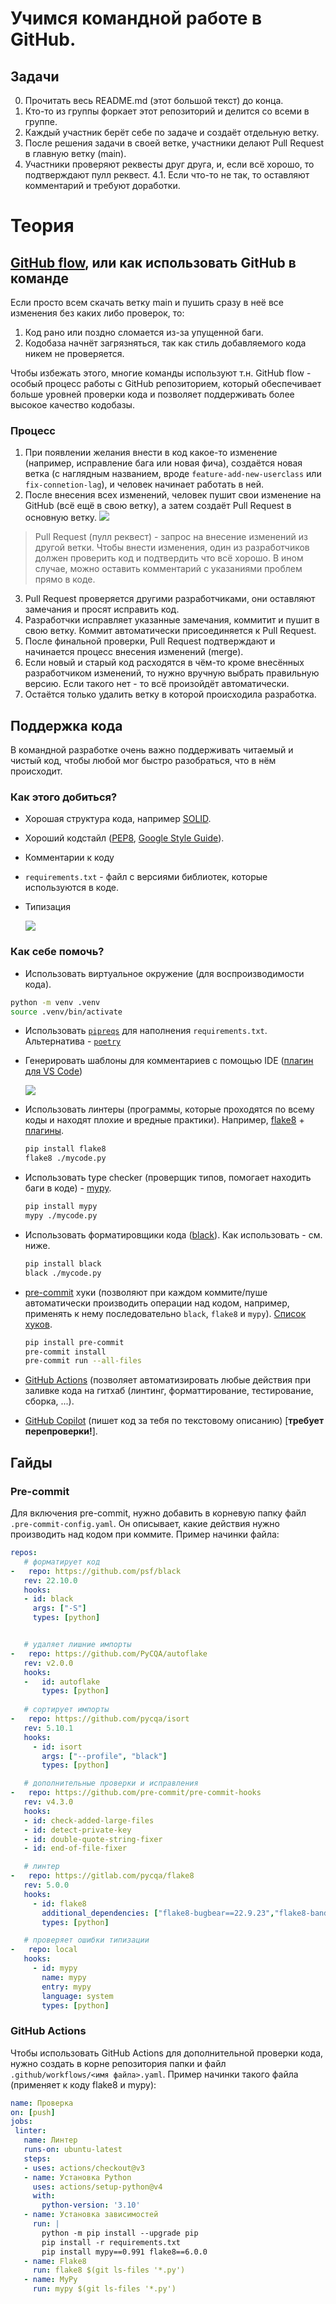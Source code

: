 # Учимся командной работе в GitHub.

## Задачи
0. Прочитать весь README.md (этот большой текст) до конца. 
1. Кто-то из группы форкает этот репозиторий и делится со всеми в группе.
2. Каждый участник берёт себе по задаче и создаёт отдельную ветку.
3. После решения задачи в своей ветке, участники делают Pull Request в главную ветку (main).
4. Участники проверяют реквесты друг друга, и, если всё хорошо, то подтверждают пулл реквест.
4.1. Если что-то не так, то оставляют комментарий и требуют доработки.

# Теория
## [GitHub flow](https://docs.github.com/en/get-started/quickstart/github-flow), или как использовать GitHub в команде
Если просто всем скачать ветку main и пушить сразу в неё все изменения без каких либо проверок, то:
1) Код рано или поздно сломается из-за упущенной баги.
2) Кодобаза начнёт загрязняться, так как стиль добавляемого кода никем не проверяется.

Чтобы избежать этого, многие команды используют т.н. GitHub flow - особый процесс работы с GitHub репозиторием, который обеспечивает больше уровней проверки кода и позволяет поддерживать более высокое качество кодобазы.

### Процесс
1. При появлении желания внести в код какое-то изменение (например, исправление бага или новая фича), создаётся новая ветка (с наглядным названием, вроде `feature-add-new-userclass` или `fix-connetion-lag`), и человек начинает работать в ней. 
2. После внесения всех изменений, человек пушит свои изменение на GitHub (всё ещё в свою ветку), а затем создаёт Pull Request в основную ветку.
![](https://docs.github.com/assets/cb-87213/images/help/pull_requests/pull-request-review-edit-branch.png)
> Pull Request (пулл реквест) - запрос на внесение изменений из другой ветки. Чтобы внести изменения, один из разработчиков должен проверить код и подтвердить что всё хорошо. В ином случае, можно оставить комментарий с указаниями проблем прямо в коде.

3. Pull Request проверяется другими разработчиками, они оставляют замечания и просят исправить код.
4. Разработчки исправляет указанные замечания, коммитит и пушит в свою ветку. Коммит автоматически присоединяется к Pull Request.
5. После финальной проверки, Pull Request подтверждают и начинается процесс внесения изменений (merge).
6. Если новый и старый код расходятся в чём-то кроме внесённых разработчиком изменений, то нужно вручную выбрать правильную версию. Если такого нет - то всё произойдёт автоматически.
8. Остаётся только удалить ветку в которой происходила разработка.




## Поддержка кода
В командной разработке очень важно поддерживать читаемый и чистый код, чтобы любой мог быстро разобраться, что в нём происходит.

### Как этого добиться?
  - Хорошая структура кода, например [SOLID](https://ru.wikipedia.org/wiki/SOLID_(%D0%BE%D0%B1%D1%8A%D0%B5%D0%BA%D1%82%D0%BD%D0%BE-%D0%BE%D1%80%D0%B8%D0%B5%D0%BD%D1%82%D0%B8%D1%80%D0%BE%D0%B2%D0%B0%D0%BD%D0%BD%D0%BE%D0%B5_%D0%BF%D1%80%D0%BE%D0%B3%D1%80%D0%B0%D0%BC%D0%BC%D0%B8%D1%80%D0%BE%D0%B2%D0%B0%D0%BD%D0%B8%D0%B5)).
  - Хороший кодстайл ([PEP8](https://peps.python.org/pep-0008/), [Google Style Guide](https://google.github.io/styleguide/)).
  - Комментарии к коду
  - `requirements.txt` - файл с версиями библиотек, которые используются в коде.
  - Типизация
  
    ![](https://cdn-ak.f.st-hatena.com/images/fotolife/t/tereka/20160924/20160924004700.png)
    
### Как себе помочь?
  - Использовать виртуальное окружение (для воспроизводимости кода).
  ```bash
  python -m venv .venv
  source .venv/bin/activate
  ```
  - Использовать [`pipreqs`](https://github.com/bndr/pipreqs) для наполнения `requirements.txt`. Альтернатива - [`poetry`](https://python-poetry.org/)
  - Генерировать шаблоны для комментариев с помощью IDE ([плагин для VS Code](https://marketplace.visualstudio.com/items?itemName=njpwerner.autodocstring))
  
    ![](https://github.com/NilsJPWerner/autoDocstring/raw/HEAD/images/demo.gif)
 
  - Использовать линтеры (программы, которые проходятся по всему коды и находят плохие и вредные практики). Например, [flake8](https://flake8.pycqa.org/en/latest/) + [плагины](https://github.com/DmytroLitvinov/awesome-flake8-extensions).
    ```bash
    pip install flake8
    flake8 ./mycode.py 
    ```
  - Использовать type checker (проверщик типов, помогает находить баги в коде) - [mypy](https://mypy.readthedocs.io/en/stable/getting_started.html).
    ```bash
    pip install mypy
    mypy ./mycode.py 
    ```
  - Использовать форматировщики кода ([black](https://black.readthedocs.io/en/latest/)). Как использовать - см. ниже. 
    ```bash
    pip install black
    black ./mycode.py 
    ```
  - [pre-commit](https://pre-commit.com/) хуки (позволяют при каждом коммите/пуше автоматически производить операции над кодом, например, применять к нему последовательно `black`, `flake8` и `mypy`). [Список хуков](https://pre-commit.com/hooks.html).
    ```bash
    pip install pre-commit
    pre-commit install
    pre-commit run --all-files
    ```
  - [GitHub Actions](https://github.com/features/actions) (позволяет автоматизировать любые действия при заливке кода на гитхаб (линтинг, форматтирование, тестирование, сборка, ...).
  - [GitHub Copilot](https://github.com/features/copilot) (пишет код за тебя по текстовому описанию) [**требует перепроверки!**].
 
 
 ## Гайды 
 ### Pre-commit
 Для включения pre-commit, нужно добавить в корневую папку файл `.pre-commit-config.yaml`. Он описывает, какие действия нужно производить над кодом при коммите. 
 Пример начинки файла:
 ```yaml
 repos:
    # форматирует код
-   repo: https://github.com/psf/black
    rev: 22.10.0
    hooks:
    - id: black
      args: ["-S"]
      types: [python]


    # удаляет лишние импорты
-   repo: https://github.com/PyCQA/autoflake
    rev: v2.0.0
    hooks:
    -   id: autoflake
        types: [python]
        
    # сортирует импорты
-   repo: https://github.com/pycqa/isort
    rev: 5.10.1
    hooks:
      - id: isort
        args: ["--profile", "black"]
        types: [python]

    # дополнительные проверки и исправления
-   repo: https://github.com/pre-commit/pre-commit-hooks
    rev: v4.3.0
    hooks:
    - id: check-added-large-files
    - id: detect-private-key
    - id: double-quote-string-fixer
    - id: end-of-file-fixer

    # линтер
-   repo: https://gitlab.com/pycqa/flake8
    rev: 5.0.0
    hooks:
      - id: flake8
        additional_dependencies: ["flake8-bugbear==22.9.23","flake8-bandit==4.1.1"]
        types: [python]

    # проверяет ошибки типизации
-   repo: local
    hooks:
      - id: mypy
        name: mypy
        entry: mypy
        language: system
        types: [python]
 ```
 
 ### GitHub Actions
 Чтобы использовать GitHub Actions для дополнительной проверки кода, нужно создать в корне репозитория папки и файл `.github/workflows/<имя файла>.yaml`. Пример начинки такого файла (применяет к коду flake8 и mypy):
 ```yaml
 name: Проверка
on: [push]
jobs:
  linter:
    name: Линтер
    runs-on: ubuntu-latest
    steps:
    - uses: actions/checkout@v3
    - name: Установка Python
      uses: actions/setup-python@v4
      with:
        python-version: '3.10'
    - name: Установка зависимостей
      run: |
        python -m pip install --upgrade pip
        pip install -r requirements.txt
        pip install mypy==0.991 flake8==6.0.0
    - name: Flake8
      run: flake8 $(git ls-files '*.py')
    - name: MyPy
      run: mypy $(git ls-files '*.py')
 ```

